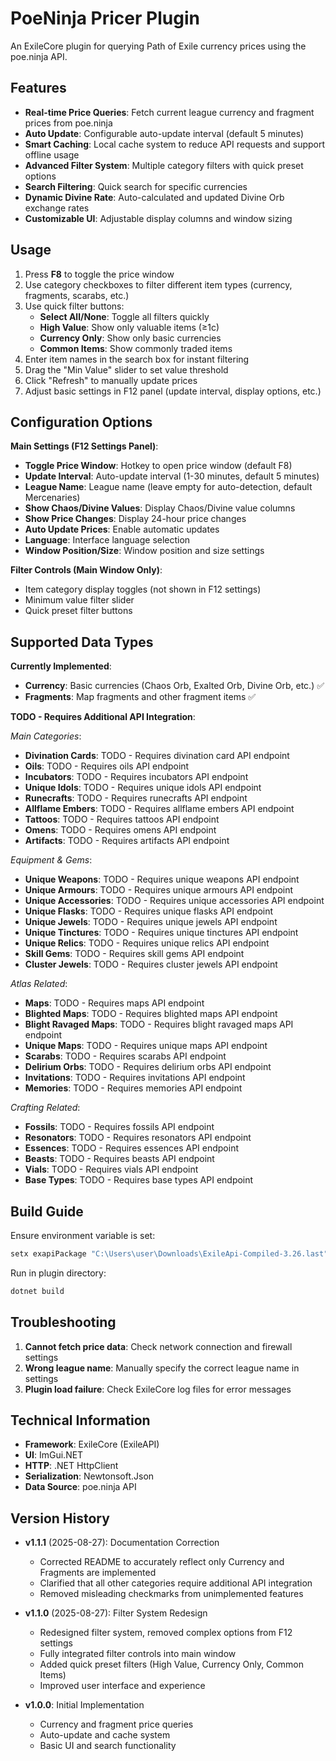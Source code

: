 # PoeNinja Pricer Plugin

An ExileCore plugin for querying Path of Exile currency prices using the poe.ninja API.

## Features

- **Real-time Price Queries**: Fetch current league currency and fragment prices from poe.ninja
- **Auto Update**: Configurable auto-update interval (default 5 minutes)
- **Smart Caching**: Local cache system to reduce API requests and support offline usage
- **Advanced Filter System**: Multiple category filters with quick preset options
- **Search Filtering**: Quick search for specific currencies
- **Dynamic Divine Rate**: Auto-calculated and updated Divine Orb exchange rates
- **Customizable UI**: Adjustable display columns and window sizing

## Usage

1. Press **F8** to toggle the price window
2. Use category checkboxes to filter different item types (currency, fragments, scarabs, etc.)
3. Use quick filter buttons:
   - **Select All/None**: Toggle all filters quickly
   - **High Value**: Show only valuable items (≥1c)
   - **Currency Only**: Show only basic currencies
   - **Common Items**: Show commonly traded items
4. Enter item names in the search box for instant filtering
5. Drag the "Min Value" slider to set value threshold
6. Click "Refresh" to manually update prices
7. Adjust basic settings in F12 panel (update interval, display options, etc.)

## Configuration Options

**Main Settings (F12 Settings Panel)**:
- **Toggle Price Window**: Hotkey to open price window (default F8)
- **Update Interval**: Auto-update interval (1-30 minutes, default 5 minutes)
- **League Name**: League name (leave empty for auto-detection, default Mercenaries)
- **Show Chaos/Divine Values**: Display Chaos/Divine value columns
- **Show Price Changes**: Display 24-hour price changes
- **Auto Update Prices**: Enable automatic updates
- **Language**: Interface language selection
- **Window Position/Size**: Window position and size settings

**Filter Controls (Main Window Only)**:
- Item category display toggles (not shown in F12 settings)
- Minimum value filter slider
- Quick preset filter buttons

## Supported Data Types

**Currently Implemented**:
- **Currency**: Basic currencies (Chaos Orb, Exalted Orb, Divine Orb, etc.) ✅
- **Fragments**: Map fragments and other fragment items ✅

**TODO - Requires Additional API Integration**:

*Main Categories*:
- **Divination Cards**: TODO - Requires divination card API endpoint
- **Oils**: TODO - Requires oils API endpoint 
- **Incubators**: TODO - Requires incubators API endpoint
- **Unique Idols**: TODO - Requires unique idols API endpoint
- **Runecrafts**: TODO - Requires runecrafts API endpoint
- **Allflame Embers**: TODO - Requires allflame embers API endpoint
- **Tattoos**: TODO - Requires tattoos API endpoint
- **Omens**: TODO - Requires omens API endpoint
- **Artifacts**: TODO - Requires artifacts API endpoint

*Equipment & Gems*:
- **Unique Weapons**: TODO - Requires unique weapons API endpoint
- **Unique Armours**: TODO - Requires unique armours API endpoint
- **Unique Accessories**: TODO - Requires unique accessories API endpoint
- **Unique Flasks**: TODO - Requires unique flasks API endpoint
- **Unique Jewels**: TODO - Requires unique jewels API endpoint
- **Unique Tinctures**: TODO - Requires unique tinctures API endpoint
- **Unique Relics**: TODO - Requires unique relics API endpoint
- **Skill Gems**: TODO - Requires skill gems API endpoint
- **Cluster Jewels**: TODO - Requires cluster jewels API endpoint

*Atlas Related*:
- **Maps**: TODO - Requires maps API endpoint
- **Blighted Maps**: TODO - Requires blighted maps API endpoint
- **Blight Ravaged Maps**: TODO - Requires blight ravaged maps API endpoint
- **Unique Maps**: TODO - Requires unique maps API endpoint
- **Scarabs**: TODO - Requires scarabs API endpoint
- **Delirium Orbs**: TODO - Requires delirium orbs API endpoint
- **Invitations**: TODO - Requires invitations API endpoint
- **Memories**: TODO - Requires memories API endpoint

*Crafting Related*:
- **Fossils**: TODO - Requires fossils API endpoint
- **Resonators**: TODO - Requires resonators API endpoint
- **Essences**: TODO - Requires essences API endpoint
- **Beasts**: TODO - Requires beasts API endpoint
- **Vials**: TODO - Requires vials API endpoint
- **Base Types**: TODO - Requires base types API endpoint

## Build Guide

Ensure environment variable is set:
```bash
setx exapiPackage "C:\Users\user\Downloads\ExileApi-Compiled-3.26.last"
```

Run in plugin directory:
```bash
dotnet build
```

## Troubleshooting

1. **Cannot fetch price data**: Check network connection and firewall settings
2. **Wrong league name**: Manually specify the correct league name in settings
3. **Plugin load failure**: Check ExileCore log files for error messages

## Technical Information

- **Framework**: ExileCore (ExileAPI)
- **UI**: ImGui.NET
- **HTTP**: .NET HttpClient
- **Serialization**: Newtonsoft.Json
- **Data Source**: poe.ninja API

## Version History

- **v1.1.1** (2025-08-27): Documentation Correction
  - Corrected README to accurately reflect only Currency and Fragments are implemented
  - Clarified that all other categories require additional API integration
  - Removed misleading checkmarks from unimplemented features
  
- **v1.1.0** (2025-08-27): Filter System Redesign
  - Redesigned filter system, removed complex options from F12 settings
  - Fully integrated filter controls into main window
  - Added quick preset filters (High Value, Currency Only, Common Items)
  - Improved user interface and experience
  
- **v1.0.0**: Initial Implementation
  - Currency and fragment price queries
  - Auto-update and cache system
  - Basic UI and search functionality